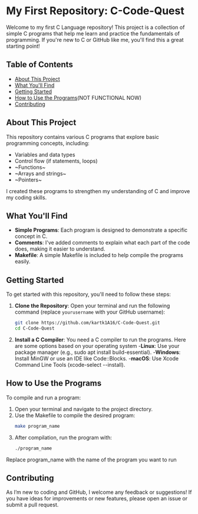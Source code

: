 # My First Repository: C-Code-Quest

Welcome to my first C Language repository! This project is a collection of simple C programs that help me learn and practice the fundamentals of programming. If you're new to C or GitHub like me, you'll find this a great starting point!

## Table of Contents

- [About This Project](#about-this-project)
- [What You'll Find](#what-youll-find)
- [Getting Started](#getting-started)
- [How to Use the Programs](#how-to-use-the-programs)(NOT FUNCTIONAL NOW)
- [Contributing](#contributing)
  
## About This Project

This repository contains various C programs that explore basic programming concepts, including:

- Variables and data types
- Control flow (if statements, loops)
- ~Functions~
- ~Arrays and strings~
- ~Pointers~

I created these programs to strengthen my understanding of C and improve my coding skills.

## What You'll Find

- **Simple Programs**: Each program is designed to demonstrate a specific concept in C.
- **Comments**: I've added comments to explain what each part of the code does, making it easier to understand.
- **Makefile**: A simple Makefile is included to help compile the programs easily.

## Getting Started

To get started with this repository, you'll need to follow these steps:

1. **Clone the Repository**:
   Open your terminal and run the following command (replace `yourusername` with your GitHub username):

   ```bash
   git clone https://github.com/kartk1A16/C-Code-Quest.git
   cd C-Code-Quest
2. **Install a C Compiler**:
   You need a C compiler to run the programs. Here are some options based on your operating system
     -**Linux**: Use your package manager (e.g., sudo apt install build-essential).
     -**Windows**: Install MinGW or use an IDE like Code::Blocks.
     -**macOS**: Use Xcode Command Line Tools (xcode-select --install).

## How to Use the Programs
To compile and run a program:
  1.  Open your terminal and navigate to the project directory.
  2.  Use the Makefile to compile the desired program:
      ```bash
      make program_name
  3.  After compilation, run the program with:
      ```bash
      ./program_name
  Replace program_name with the name of the program you want to run

## Contributing

As I’m new to coding and GitHub, I welcome any feedback or suggestions! If you have ideas for improvements or new features, please open an issue or submit a pull request.
